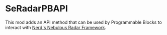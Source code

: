 # SeRadarPBAPI
This mod adds an API method that can be used by Programmable Blocks to interact with [Nerd's Nebulous Radar Framework](https://steamcommunity.com/workshop/filedetails/?id=3290983434).

